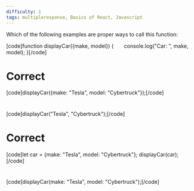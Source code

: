```yaml
---
difficulty: 1
tags: multipleresponse, Basics of React, Javascript
---
```


Which of the following examples are proper ways to call this function:


[code]function displayCar({make, model}) {
      console.log("Car: ", make, model);
}[/code]

# Correct

[code]displayCar({make: "Tesla", model: "Cybertruck"});[/code]

#

[code]displayCar("Tesla", "Cybertruck");[/code]

# Correct

[code]let car = {make: "Tesla", model: "Cybertruck"};
displayCar(car);[/code]

#

[code]displayCar(make: "Tesla", model: "Cybertruck");[/code]


